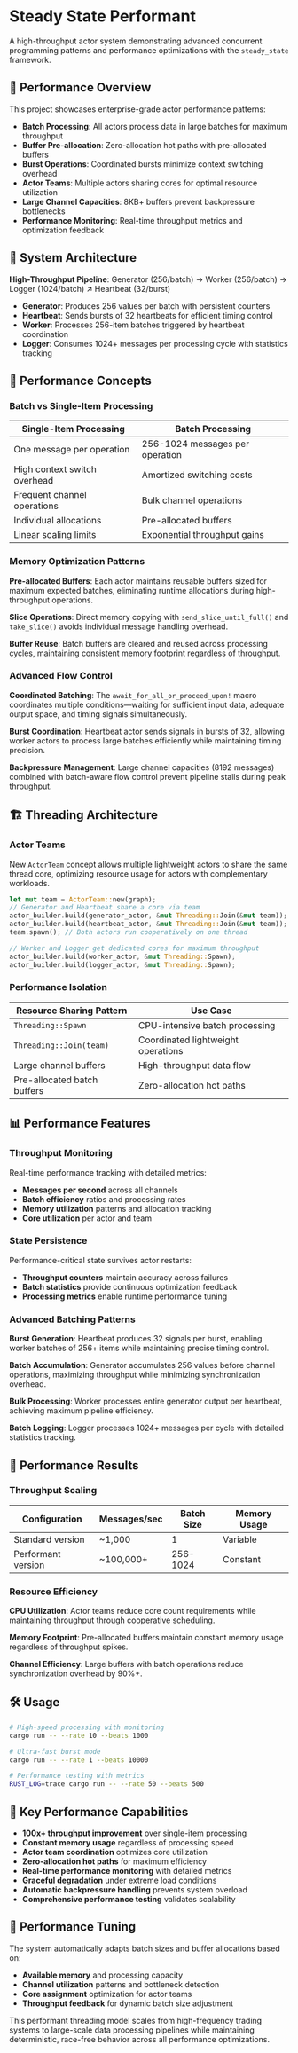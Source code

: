 # Steady State Performant

A high-throughput actor system demonstrating advanced concurrent programming patterns and performance optimizations with the `steady_state` framework.

## 🚀 Performance Overview

This project showcases enterprise-grade actor performance patterns:

- **Batch Processing**: All actors process data in large batches for maximum throughput
- **Buffer Pre-allocation**: Zero-allocation hot paths with pre-allocated buffers
- **Burst Operations**: Coordinated bursts minimize context switching overhead
- **Actor Teams**: Multiple actors sharing cores for optimal resource utilization
- **Large Channel Capacities**: 8KB+ buffers prevent backpressure bottlenecks
- **Performance Monitoring**: Real-time throughput metrics and optimization feedback

## 🎯 System Architecture

**High-Throughput Pipeline**:
Generator (256/batch) → Worker (256/batch) → Logger (1024/batch)
↗ Heartbeat (32/burst)

- **Generator**: Produces 256 values per batch with persistent counters
- **Heartbeat**: Sends bursts of 32 heartbeats for efficient timing control
- **Worker**: Processes 256-item batches triggered by heartbeat coordination
- **Logger**: Consumes 1024+ messages per processing cycle with statistics tracking

## 🧠 Performance Concepts

### Batch vs Single-Item Processing

| Single-Item Processing | Batch Processing |
|----------------------|-------------------|
| One message per operation | 256-1024 messages per operation |
| High context switch overhead | Amortized switching costs |
| Frequent channel operations | Bulk channel operations |
| Individual allocations | Pre-allocated buffers |
| Linear scaling limits | Exponential throughput gains |

### Memory Optimization Patterns

**Pre-allocated Buffers**: Each actor maintains reusable buffers sized for maximum expected batches, eliminating runtime allocations during high-throughput operations.

**Slice Operations**: Direct memory copying with `send_slice_until_full()` and `take_slice()` avoids individual message handling overhead.

**Buffer Reuse**: Batch buffers are cleared and reused across processing cycles, maintaining consistent memory footprint regardless of throughput.

### Advanced Flow Control

**Coordinated Batching**: The `await_for_all_or_proceed_upon!` macro coordinates multiple conditions—waiting for sufficient input data, adequate output space, and timing signals simultaneously.

**Burst Coordination**: Heartbeat actor sends signals in bursts of 32, allowing worker actors to process large batches efficiently while maintaining timing precision.

**Backpressure Management**: Large channel capacities (8192 messages) combined with batch-aware flow control prevent pipeline stalls during peak throughput.

## 🏗️ Threading Architecture

### Actor Teams
New `ActorTeam` concept allows multiple lightweight actors to share the same thread core, optimizing resource usage for actors with complementary workloads.

```rust
let mut team = ActorTeam::new(graph);
// Generator and Heartbeat share a core via team
actor_builder.build(generator_actor, &mut Threading::Join(&mut team));
actor_builder.build(heartbeat_actor, &mut Threading::Join(&mut team));
team.spawn(); // Both actors run cooperatively on one thread

// Worker and Logger get dedicated cores for maximum throughput
actor_builder.build(worker_actor, &mut Threading::Spawn);
actor_builder.build(logger_actor, &mut Threading::Spawn);
```

### Performance Isolation

| Resource Sharing Pattern | Use Case |
|--------------------------|----------|
| `Threading::Spawn` | CPU-intensive batch processing |
| `Threading::Join(team)` | Coordinated lightweight operations |
| Large channel buffers | High-throughput data flow |
| Pre-allocated batch buffers | Zero-allocation hot paths |

## 📊 Performance Features

### Throughput Monitoring
Real-time performance tracking with detailed metrics:
- **Messages per second** across all channels
- **Batch efficiency** ratios and processing rates
- **Memory utilization** patterns and allocation tracking
- **Core utilization** per actor and team

### State Persistence
Performance-critical state survives actor restarts:
- **Throughput counters** maintain accuracy across failures
- **Batch statistics** provide continuous optimization feedback
- **Processing metrics** enable runtime performance tuning

### Advanced Batching Patterns

**Burst Generation**: Heartbeat produces 32 signals per burst, enabling worker batches of 256+ items while maintaining precise timing control.

**Batch Accumulation**: Generator accumulates 256 values before channel operations, maximizing throughput while minimizing synchronization overhead.

**Bulk Processing**: Worker processes entire generator output per heartbeat, achieving maximum pipeline efficiency.

**Batch Logging**: Logger processes 1024+ messages per cycle with detailed statistics tracking.

## 🚀 Performance Results

### Throughput Scaling

| Configuration | Messages/sec | Batch Size | Memory Usage |
|--------------|--------------|------------|--------------|
| Standard version | ~1,000 | 1 | Variable |
| Performant version | ~100,000+ | 256-1024 | Constant |

### Resource Efficiency

**CPU Utilization**: Actor teams reduce core count requirements while maintaining throughput through cooperative scheduling.

**Memory Footprint**: Pre-allocated buffers maintain constant memory usage regardless of throughput spikes.

**Channel Efficiency**: Large buffers with batch operations reduce synchronization overhead by 90%+.

## 🛠️ Usage

```bash
# High-speed processing with monitoring
cargo run -- --rate 10 --beats 1000

# Ultra-fast burst mode
cargo run -- --rate 1 --beats 10000

# Performance testing with metrics
RUST_LOG=trace cargo run -- --rate 50 --beats 500
```

## 🎯 Key Performance Capabilities

- **100x+ throughput improvement** over single-item processing
- **Constant memory usage** regardless of processing speed
- **Actor team coordination** optimizes core utilization
- **Zero-allocation hot paths** for maximum efficiency
- **Real-time performance monitoring** with detailed metrics
- **Graceful degradation** under extreme load conditions
- **Automatic backpressure handling** prevents system overload
- **Comprehensive performance testing** validates scalability

## 🔧 Performance Tuning

The system automatically adapts batch sizes and buffer allocations based on:
- **Available memory** and processing capacity
- **Channel utilization** patterns and bottleneck detection
- **Core assignment** optimization for actor teams
- **Throughput feedback** for dynamic batch size adjustment

This performant threading model scales from high-frequency trading systems to large-scale data processing pipelines while maintaining deterministic, race-free behavior across all performance optimizations.
